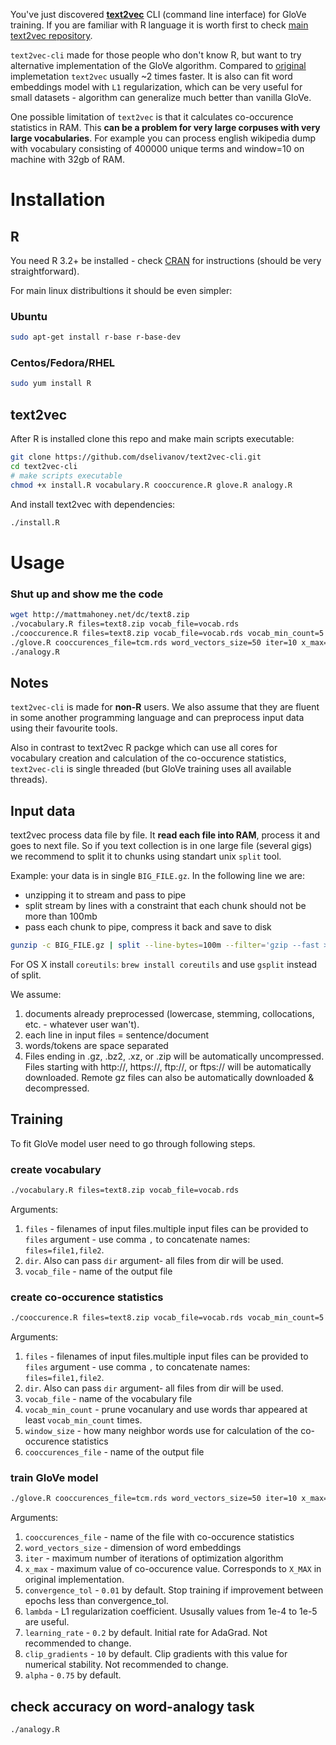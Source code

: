 You've just discovered **[text2vec](http://text2vec.org)** CLI (command line interface) for GloVe training.
If you are familiar with R language it is worth first to check [main text2vec repository](https://github.com/dselivanov/text2vec).

`text2vec-cli` made for those people who don't know R, but want to try alternative implementation of the GloVe algorithm. Compared to [original](https://github.com/stanfordnlp/GloVe) implemetation `text2vec` usually ~2 times faster. It is also can fit word embeddings model with `L1` regularization, which can be very useful for small datasets - algorithm can generalize much better than vanilla GloVe. 

One possible limitation of `text2vec` is that it calculates co-occurence statistics in RAM. This **can be a problem for very large corpuses with very large vocabularies**. For example you can process english wikipedia dump with vocabulary consisting of 400000 unique terms and window=10 on machine with 32gb of RAM.

# Installation

## R
You need R 3.2+ be installed - check [CRAN](https://cran.r-project.org/) for instructions (should be very straightforward).

For main linux distribultions it should be even simpler:

### Ubuntu

```sh
sudo apt-get install r-base r-base-dev
```

### Centos/Fedora/RHEL

```sh
sudo yum install R
```

## text2vec

After R is installed clone this repo and make main scripts executable:

```sh
git clone https://github.com/dselivanov/text2vec-cli.git
cd text2vec-cli
# make scripts executable
chmod +x install.R vocabulary.R cooccurence.R glove.R analogy.R
```

And install text2vec with dependencies:
```sh
./install.R
```

# Usage

### Shut up and show me the code

```sh
wget http://mattmahoney.net/dc/text8.zip
./vocabulary.R files=text8.zip vocab_file=vocab.rds
./cooccurence.R files=text8.zip vocab_file=vocab.rds vocab_min_count=5 window_size=5 cooccurences_file=tcm.rds
./glove.R cooccurences_file=tcm.rds word_vectors_size=50 iter=10 x_max=10 convergence_tol=0.01
./analogy.R
```

## Notes

`text2vec-cli` is made for **non-R** users. We also assume that they are fluent in some another programming language and can preprocess input data using their favourite tools. 

Also in contrast to text2vec R packge which can use all cores for vocabulary creation and calculation of the  co-occurence statistics, `text2vec-cli` is single threaded (but GloVe training uses all available threads).

## Input data

text2vec process data file by file. It **read each file into RAM**, process it and goes to next file. So if you text collection is in one large file (several gigs) we recommend to split it to chunks using standart unix `split` tool.

Example: your data is in single `BIG_FILE.gz`. In the following line we are:

- unzipping it to stream and pass to pipe
- split stream by lines with a constraint that each chunk should not be more than 100mb
- pass each chunk to pipe, compress it back and save to disk

```sh
gunzip -c BIG_FILE.gz | split --line-bytes=100m --filter='gzip --fast > ./chunk_$FILE.gz'
```

For OS X install `coreutils`: `brew install coreutils` and use `gsplit` instead of split.

We assume:

1. documents already preprocessed (lowercase, stemming, collocations, etc. - whatever user wan't). 
1. each line in input files = sentence/document
1. words/tokens are space separated
1. Files ending in .gz, .bz2, .xz, or .zip will be automatically uncompressed. Files starting with http://, https://, ftp://, or ftps:// will be automatically downloaded. Remote gz files can also be automatically downloaded & decompressed.

## Training
To fit GloVe model user need to go through following steps.

### create vocabulary

```sh
./vocabulary.R files=text8.zip vocab_file=vocab.rds
```
Arguments: 

1. `files` - filenames of input files.multiple input files can be provided to `files` argument - use comma `,` to concatenate names: `files=file1,file2`. 
1. `dir`. Also can pass `dir` argument- all files from dir will be used.
1. `vocab_file` - name of the output file

### create co-occurence statistics

```sh
./cooccurence.R files=text8.zip vocab_file=vocab.rds vocab_min_count=5 window_size=5 cooccurences_file=tcm.rds
```

Arguments: 

1. `files` - filenames of input files.multiple input files can be provided to `files` argument - use comma `,` to concatenate names: `files=file1,file2`. 
1. `dir`. Also can pass `dir` argument- all files from dir will be used.
1. `vocab_file` - name of the vocabulary file
1. `vocab_min_count` - prune vocanulary and use words thar appeared at least `vocab_min_count` times.
1. `window_size` - how many neighbor words use for calculation of the co-occurence statistics
1. `cooccurences_file` - name of the output file

### train GloVe model

```sh
./glove.R cooccurences_file=tcm.rds word_vectors_size=50 iter=10 x_max=10 convergence_tol=0.01
```

Arguments: 

1. `cooccurences_file` - name of the file with co-occurence statistics
1. `word_vectors_size` - dimension of word embeddings
1. `iter` - maximum number of iterations of optimization algorithm
1. `x_max` - maximum value of co-occurence value. Corresponds to `X_MAX` in original implementation.
1. `convergence_tol` - `0.01` by default. Stop training if improvement between epochs less than convergence_tol.
1. `lambda` - L1 regularization coefficient. Ususally values from 1e-4 to 1e-5 are useful.
1. `learning_rate` - `0.2` by default. Initial rate for AdaGrad. Not recommended to change.
1. `clip_gradients` - `10` by default. Clip gradients with this value for numerical stability. Not recommended to change.
1. `alpha` - `0.75` by default. 

## check accuracy on word-analogy task

```sh
./analogy.R
```
